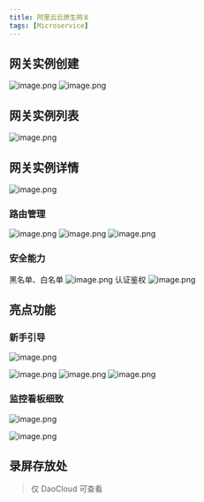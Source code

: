 ```yaml
---
title: 阿里云云原生网关
tags: [Microservice]
---
```



## 网关实例创建

![image.png](http://ipic-typora-samzong.oss-cn-qingdao.aliyuncs.com//uPic/1651751157994-b8bad510-7fef-48dc-ba3f-4e96ec9c6dbe.png?x-oss-process=image/resize,w_960,m_lfit)
![image.png](http://ipic-typora-samzong.oss-cn-qingdao.aliyuncs.com//uPic/1651751173701-d1044f1f-21fb-441c-8cdc-a8ba41913007.png?x-oss-process=image/resize,w_960,m_lfit)

## 网关实例列表

![image.png](http://ipic-typora-samzong.oss-cn-qingdao.aliyuncs.com//uPic/1651751221116-d98942f3-f7eb-4244-8086-ede693eca03d.png?x-oss-process=image/resize,w_960,m_lfit)

## 网关实例详情

![image.png](http://ipic-typora-samzong.oss-cn-qingdao.aliyuncs.com//uPic/1651751326158-94a6461b-ff77-437b-857c-e1774a2e482c.png?x-oss-process=image/resize,w_960,m_lfit)

### 路由管理

![image.png](http://ipic-typora-samzong.oss-cn-qingdao.aliyuncs.com//uPic/1651751386156-58785fc8-8d40-4d24-8b2a-3414bd53291e.png?x-oss-process=image/resize,w_960,m_lfit)
![image.png](http://ipic-typora-samzong.oss-cn-qingdao.aliyuncs.com//uPic/1651751449469-5d5eb436-96c5-4b85-ad53-6fba732eb89f.png?x-oss-process=image/resize,w_960,m_lfit)
![image.png](http://ipic-typora-samzong.oss-cn-qingdao.aliyuncs.com//uPic/1651751401698-9b1809ca-57c0-4376-a2e5-d02e6ffbb2fa.png?x-oss-process=image/resize,w_960,m_lfit)

### 安全能力

黑名单、白名单
![image.png](http://ipic-typora-samzong.oss-cn-qingdao.aliyuncs.com//uPic/1651751516295-30c3ce1e-6400-4b89-92da-712db2d8a34e.png?x-oss-process=image/resize,w_960,m_lfit)
认证鉴权
![image.png](http://ipic-typora-samzong.oss-cn-qingdao.aliyuncs.com//uPic/1651751537843-095ea821-7ffc-42b9-b04a-0ca2f48d3aee.png?x-oss-process=image/resize,w_960,m_lfit)

## 亮点功能

### 新手引导

![image.png](http://ipic-typora-samzong.oss-cn-qingdao.aliyuncs.com//uPic/1651751256171-49237364-fde0-484c-a00a-cd0b6cbdf525.png?x-oss-process=image/resize,w_960,m_lfit)

![image.png](http://ipic-typora-samzong.oss-cn-qingdao.aliyuncs.com//uPic/1651751264690-58877025-fe7c-4439-bdfd-594a8bd0925d.png?x-oss-process=image/resize,w_960,m_lfit)
![image.png](http://ipic-typora-samzong.oss-cn-qingdao.aliyuncs.com//uPic/1651751275224-a0019c3d-84c4-4c06-bc3e-256eb9095df1.png?x-oss-process=image/resize,w_960,m_lfit)
![image.png](http://ipic-typora-samzong.oss-cn-qingdao.aliyuncs.com//uPic/1651751286625-cbcafb8b-d9dc-46fe-8817-78b31e99fb30.png?x-oss-process=image/resize,w_960,m_lfit)

### 监控看板细致

![image.png](http://ipic-typora-samzong.oss-cn-qingdao.aliyuncs.com//uPic/1651751708626-6e3ba807-52d0-4b12-8d87-ed60fb4af3cb.png?x-oss-process=image/resize,w_960,m_lfit)

![image.png](http://ipic-typora-samzong.oss-cn-qingdao.aliyuncs.com//uPic/1651751732800-991894a3-1c2b-40be-9c3a-da2cfeecebca.png?x-oss-process=image/resize,w_960,m_lfit)

## 录屏存放处

> 仅 DaoCloud 可查看
